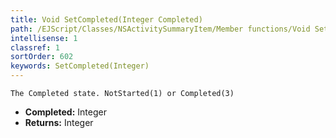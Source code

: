 ```yaml
---
title: Void SetCompleted(Integer Completed)
path: /EJScript/Classes/NSActivitySummaryItem/Member functions/Void SetCompleted(Integer p_0)
intellisense: 1
classref: 1
sortOrder: 602
keywords: SetCompleted(Integer)
---
```



    The Completed state. NotStarted(1) or Completed(3)
    



* **Completed:** Integer
* **Returns:** Integer


